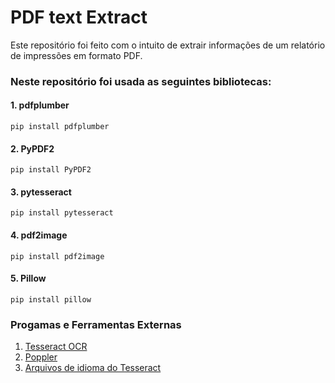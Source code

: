 # PDF text Extract
Este repositório foi feito com o intuito de extrair informações de um relatório de impressões em formato PDF.

### Neste repositório foi usada as seguintes bibliotecas:
#### 1. pdfplumber
```
pip install pdfplumber
```

#### 2. PyPDF2
```
pip install PyPDF2
```

#### 3. pytesseract
```
pip install pytesseract
```

#### 4. pdf2image
```
pip install pdf2image
```

#### 5. Pillow
```
pip install pillow
```

### Progamas e Ferramentas Externas
1. [Tesseract OCR](https://github.com/tesseract-ocr/tesseract)
2. [Poppler](https://github.com/oschwartz10612/poppler-windows/releases)
3. [Arquivos de idioma do Tesseract](https://github.com/tesseract-ocr/tessdata)

